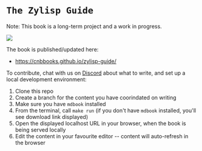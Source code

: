 # `The Zylisp Guide`

Note: This book is a long-term project and a work in progress.

[![][cover]][cover-large]

The book is published/updated here:

* <https://cnbbooks.github.io/zylisp-guide/>

To contribute, chat with us on [Discord](https://discord.gg/TEY266KH44) about what to write, and set up a local development environment:

1. Clone this repo
1. Create a branch for the content you have coorindated on writing
1. Make sure you have `mdbook` installed
1. From the terminal, call `make run` (if you don't have `mdbook` installed, you'll see download link displayed)
1. Open the displayed localhost URL in your browser, when the book is being served locally
1. Edit the content in your favourite editor -- content will auto-refresh in the browser

<!-- Named page links below: /-->

[cover]: src/images/cover.jpg
[cover-large]: src/images/cover-large.jpg

